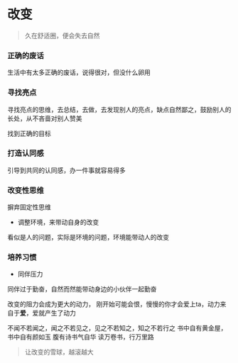 # 改变

> 久在舒适圈，便会失去自然

### 正确的废话

生活中有太多正确的废话，说得很对，但没什么卵用

### 寻找亮点

寻找亮点的思维，去总结，去做，去发现别人的亮点，缺点自然鄙之，鼓励别人的长处，从不吝啬对别人赞美

找到正确的目标

### 打造认同感
引导到共同的认同感，办一件事就容易得多

### 改变性思维

摒弃固定性思维

+ 调整环境，来带动自身的改变

看似是人的问题，实际是环境的问题，环境能带动人的改变

### 培养习惯

+ 同伴压力

同伴过于勤奋，自然而然能带动身边的小伙伴一起勤奋

改变的阻力会成为更大的动力， 刚开始可能会恨，慢慢的你才会爱上ta，动力来自于**爱**，爱就产生了动力

不闻不若闻之，闻之不若见之，见之不若知之，知之不若行之
书中自有黄金屋，书中自有颜如玉
腹有诗书气自华
读万卷书，行万里路

> 让改变的雪球，越滚越大